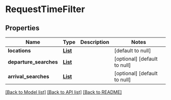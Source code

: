 # RequestTimeFilter
## Properties

Name | Type | Description | Notes
------------ | ------------- | ------------- | -------------
**locations** | [**List**](RequestLocation.md) |  | [default to null]
**departure\_searches** | [**List**](RequestTimeFilterDepartureSearch.md) |  | [optional] [default to null]
**arrival\_searches** | [**List**](RequestTimeFilterArrivalSearch.md) |  | [optional] [default to null]

[[Back to Model list]](../README.md#documentation-for-models) [[Back to API list]](../README.md#documentation-for-api-endpoints) [[Back to README]](../README.md)

